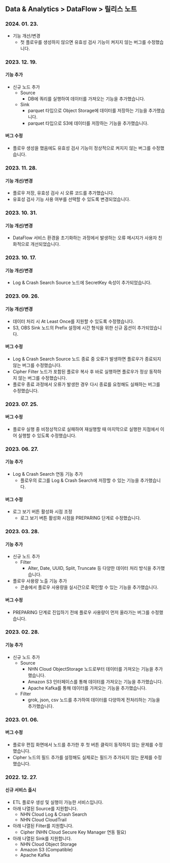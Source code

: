 ## Data & Analytics > DataFlow > 릴리스 노트

### 2024. 01. 23.
* 기능 개선/변경
    * 첫 플로우를 생성하지 않으면 유효성 검사 기능이 켜지지 않는 버그를 수정했습니다.

### 2023. 12. 19.
#### 기능 추가
* 신규 노드 추가
    * Source
        * DB에 쿼리를 실행하여 데이터를 가져오는 기능을 추가했습니다.
    * Sink
        * parquet 타입으로 Object Storage에 데이터를 저장하는 기능을 추가했습니다.
        * parquet 타입으로 S3에 데이터를 저장하는 기능을 추가했습니다.

#### 버그 수정
* 플로우 생성을 했음에도 유효성 검사 기능이 정상적으로 켜지지 않는 버그를 수정했습니다.

### 2023. 11. 28.
#### 기능 개선/변경
* 플로우 저장, 유효성 검사 시 오류 코드를 추가했습니다.
* 유효성 검사 기능 사용 여부를 선택할 수 있도록 변경되었습니다.

### 2023. 10. 31.
#### 기능 개선/변경
* DataFlow 서비스 환경을 초기화하는 과정에서 발생하는 오류 메시지가 사용자 친화적으로 개선되었습니다.

### 2023. 10. 17.
#### 기능 개선/변경
* Log & Crash Search Source 노드에 SecretKey 속성이 추가되었습니다.

### 2023. 09. 26.
#### 기능 개선/변경
* 데이터 처리 시 At Least Once를 지원할 수 있도록 수정했습니다.
* S3, OBS Sink 노드의 Prefix 설정에 시간 형식을 위한 신규 옵션이 추가되었습니다.

#### 버그 수정
* Log & Crash Search Source 노드 종료 중 오류가 발생하면 플로우가 종료되지 않는 버그를 수정했습니다.
* Cipher Filter 노드가 포함된 플로우 복사 후 바로 실행하면 플로우가 정상 동작하지 않는 버그를 수정했습니다.
* 플로우 종료 과정에서 오류가 발생한 경우 다시 종료를 요청해도 실패하는 버그를 수정했습니다.

### 2023. 07. 25.

#### 버그 수정

* 플로우 실행 중 비정상적으로 실패하여 재실행할 때 마지막으로 실행한 지점에서 이어 실행할 수 있도록 수정했습니다.

### 2023. 06. 27.
#### 기능 추가
* Log & Crash Search 연동 기능 추가
  * 플로우의 로그를 Log & Crash Search에 저장할 수 있는 기능을 추가했습니다.
#### 버그 수정
* 로그 보기 버튼 활성화 시점 조정
  * 로그 보기 버튼 활성화 시점을 PREPARING 단계로 수정했습니다.

### 2023. 03. 28.

#### 기능 추가

* 신규 노드 추가
    * Filter
        * Alter, Date, UUID, Split, Truncate 등 다양한 데이터 처리 방식을 추가했습니다.
* 플로우 사용량 노출 기능 추가
    * 콘솔에서 플로우 사용량을 실시간으로 확인할 수 있는 기능을 추가했습니다.

#### 버그 수정

* PREPARING 단계로 진입하기 전에 플로우 사용량이 먼저 올라가는 버그를 수정했습니다.

### 2023. 02. 28.

#### 기능 추가

* 신규 노드 추가
    * Source
        * NHN Cloud ObjectStorage 노드로부터 데이터를 가져오는 기능을 추가했습니다.
        * Amazon S3 인터페이스를 통해 데이터를 가져오는 기능을 추가했습니다.
        * Apache Kafka를 통해 데이터를 가져오는 기능을 추가했습니다.
    * Filter
        * grok, json, csv 노드를 추가하여 데이터를 다양하게 전처리하는 기능을 추가했습니다.

### 2023. 01. 06.

#### 버그 수정

* 플로우 편집 화면에서 노드를 추가한 후 첫 버튼 클릭이 동작하지 않는 문제를 수정했습니다.
* Cipher 노드의 필드 추가를 설정해도 실제로는 필드가 추가되지 않는 문제를 수정했습니다.

### 2022. 12. 27.

#### 신규 서비스 출시

* ETL 플로우 생성 및 실행이 가능한 서비스입니다.
* 아래 나열된 Source를 지원합니다.
    * NHN Cloud Log & Crash Search
    * NHN Cloud CloudTrail
* 아래 나열된 Filter를 지원합니다.
    * Cipher (NHN Cloud Secure Key Manager 연동 필요)
* 아래 나열된 Sink를 지원합니다.
    * NHN Cloud Object Storage
    * Amazon S3 (Compatible)
    * Apache Kafka
